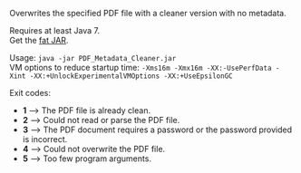 Overwrites the specified PDF file with a cleaner version with no metadata.

Requires at least Java 7.  
Get the [fat JAR](https://github.com/Menzani/PDF-Metadata-Cleaner/releases/download/v1.2/PDF_Metadata_Cleaner.jar).

Usage: `java -jar PDF_Metadata_Cleaner.jar`  
VM options to reduce startup time: `-Xms16m -Xmx16m -XX:-UsePerfData -Xint -XX:+UnlockExperimentalVMOptions -XX:+UseEpsilonGC`

Exit codes:
- **1** ⟶ The PDF file is already clean.
- **2** ⟶ Could not read or parse the PDF file.
- **3** ⟶ The PDF document requires a password or the password provided is incorrect.
- **4** ⟶ Could not overwrite the PDF file.
- **5** ⟶ Too few program arguments.